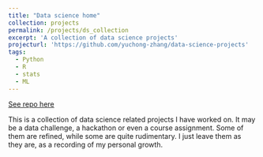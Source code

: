 ```yaml
---
title: "Data science home"
collection: projects
permalink: /projects/ds_collection
excerpt: 'A collection of data science projects'
projecturl: 'https://github.com/yuchong-zhang/data-science-projects'
tags:
  - Python
  - R
  - stats
  - ML
---
```


<a href='https://github.com/yuchong-zhang/data-science-projects'>See repo here</a>

This is a collection of data science related projects I have worked on. It may be a data challenge, a hackathon or even a course assignment. Some of them are refined, while some are quite rudimentary. I just leave them as they are, as a recording of my personal growth. 